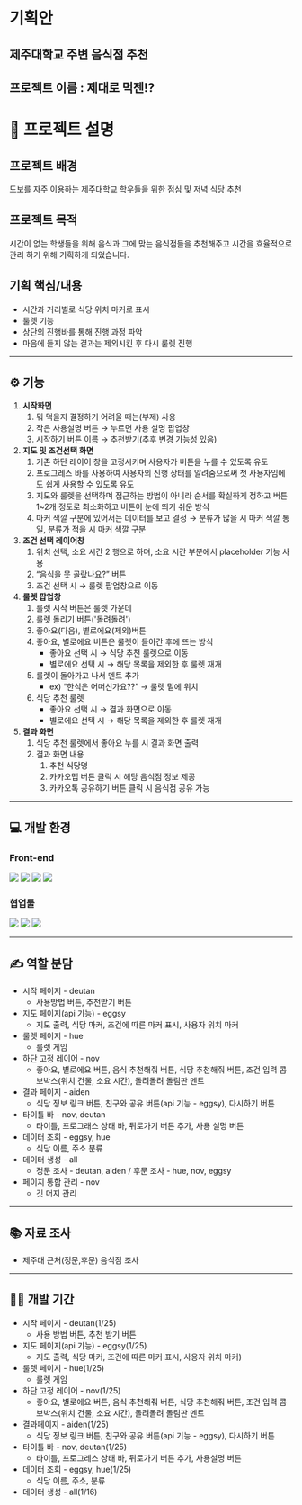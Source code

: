 # 기획안

## 제주대학교 주변 음식점 추천

## 프로젝트 이름 : 제대로 먹젠!?

# 💬 프로젝트 설명

## 프로젝트 배경

도보를 자주 이용하는 제주대학교 학우들을 위한 점심 및 저녁 식당 추천

## 프로젝트 목적

시간이 없는 학생들을 위해 음식과 그에 맞는 음식점들을 추천해주고 시간을 효율적으로 관리 하기 위해 기획하게 되었습니다.

## 기획 핵심/내용

- 시간과 거리별로 식당 위치 마커로 표시
- 룰렛 기능
- 상단의 진행바를 통해 진행 과정 파악
- 마음에 들지 않는 결과는 제외시킨 후 다시 룰렛 진행

---

## ⚙️ 기능

1. **시작화면**
    1. 뭐 먹을지 결정하기 어려울 때는(부제) 사용
    2. 작은 사용설명 버튼 → 누르면 사용 설명 팝업창
    3. 시작하기 버튼 이름 → 추천받기(추후 변경 가능성 있음)
2. **지도 및 조건선택 화면**
    1. 기존 하단 레이어 창을 고정시키며 사용자가 버튼을 누를 수 있도록 유도
    2. 프로그레스 바를 사용하여 사용자의 진행 상태를 알려줌으로써 첫 사용자임에도 쉽게 사용할 수 있도록 유도
    3. 지도와 룰렛을 선택하며 접근하는 방법이 아니라 순서를 확실하게 정하고 버튼 1~2개 정도로 최소화하고 버튼이 눈에 띄기 쉬운 방식
    4. 마커 색깔 구분에 있어서는 데이터를 보고 결정 → 분류가 많을 시 마커 색깔 통일, 분류가 적을 시 마커 색깔 구분
3. **조건 선택 레이어창**
    1. 위치 선택, 소요 시간 2 행으로 하며, 소요 시간 부분에서 placeholder 기능 사용
    2. “음식을 못 골랐나요?” 버튼
    3. 조건 선택 시 → 룰렛 팝업창으로 이동
4. **룰렛 팝업창**
    1. 룰렛 시작 버튼은 룰렛 가운데
    2. 룰렛 돌리기 버튼('돌려돌려')
    3. 좋아요(다음), 별로에요(제외)버튼
    4. 좋아요, 별로에요 버튼은 룰렛이 돌아간 후에 뜨는 방식
        - 좋아요 선택 시 → 식당 추천 룰렛으로 이동
        - 별로에요 선택 시 → 해당 목록을 제외한 후 룰렛 재개
    5. 룰렛이 돌아가고 나서 멘트 추가
        - ex) “한식은 어떠신가요??” → 룰렛 밑에 위치
    6. 식당 추천 룰렛
        - 좋아요 선택 시 → 결과 화면으로 이동
        - 별로에요 선택 시 → 해당 목록을 제외한 후 룰렛 재개
5. **결과 화면**
    1. 식당 추천 룰렛에서 좋아요 누를 시 결과 화면 출력
    2. 결과 화면 내용
        1. 추천 식당명
        2. 카카오맵 버튼 클릭 시 해당 음식점 정보 제공
        3. 카카오톡 공유하기 버튼 클릭 시 음식점 공유 가능

---

## 💻 개발 환경

### **Front-end**
<div>
<img src="https://img.shields.io/badge/html5-E34F26?style=for-the-badge&logo=html5&logoColor=white">
<img src="https://img.shields.io/badge/css-1572B6?style=for-the-badge&logo=css3&logoColor=white
">
<img src="https://img.shields.io/badge/javascript-F7DF1E?style=for-the-badge&logo=javascript&logoColor=black">
<img src="https://img.shields.io/badge/react-61DAFB?style=for-the-badge&logo=react&logoColor=black">
</div>

### 협업툴
<div>
<img src="https://img.shields.io/badge/Agit-181717?style=for-the-badge&logo=Agit&logoColor=white">
<img src="https://img.shields.io/badge/Jira-0052CC?style=for-the-badge&logo=Jira&logoColor=white">
<img src="https://img.shields.io/badge/github-181717?style=for-the-badge&logo=github&logoColor=white">

<br>

---

## ✍️ 역할 분담

- 시작 페이지 - deutan
    - 사용방법 버튼, 추천받기 버튼
- 지도 페이지(api 기능) - eggsy
    - 지도 출력, 식당 마커, 조건에 따른 마커 표시, 사용자 위치 마커
- 룰렛 페이지 - hue
    - 룰렛 게임
- 하단 고정 레이어 - nov
    - 좋아요, 별로에요 버튼, 음식 추천해줘 버튼, 식당 추천해줘 버튼, 조건 입력 콤보박스(위치 건물, 소요 시간), 돌려돌려 돌림판 멘트
- 결과 페이지 - aiden
    - 식당 정보 링크 버튼, 친구와 공유 버튼(api 기능 - eggsy), 다시하기 버튼
- 타이틀 바 - nov, deutan
    - 타이틀, 프로그래스 상태 바, 뒤로가기 버튼 추가, 사용 설명 버튼
- 데이터 조회 - eggsy, hue
    - 식당 이름, 주소 분류
- 데이터 생성 - all
    - 정문 조사 - deutan, aiden / 후문 조사 - hue, nov, eggsy
- 페이지 통합 관리 - nov
    - 깃 머지 관리

---

## 📚 자료 조사

- 제주대 근처(정문,후문) 음식점 조사

---

## 🧑‍💻 개발 기간

- 시작 페이지 - deutan(1/25)
    - 사용 방법 버튼, 추천 받기 버튼
- 지도 페이지(api 기능) - eggsy(1/25)
    - 지도 출력, 식당 마커, 조건에 따른 마커 표시, 사용자 위치 마커)
- 룰렛 페이지 - hue(1/25)
    - 룰렛 게임
- 하단 고정 레이어 - nov(1/25)
    - 좋아요, 별로에요 버튼, 음식 추천해줘 버튼, 식당 추천해줘 버튼, 조건 입력 콤보박스(위치 건물, 소요 시간), 돌려돌려 돌림판 멘트
- 결과페이지 - aiden(1/25)
    - 식당 정보 링크 버튼, 친구와 공유 버튼(api 기능 - eggsy), 다시하기 버튼
- 타이틀 바 - nov, deutan(1/25)
    - 타이틀, 프로그레스 상태 바, 뒤로가기 버튼 추가, 사용설명 버튼
- 데이터 조회 - eggsy, hue(1/25)
    - 식당 이름, 주소, 분류
- 데이터 생성 - all(1/16)
